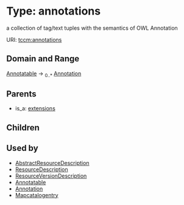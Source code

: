 
# Type: annotations


a collection of tag/text tuples with the semantics of OWL Annotation

URI: [tccm:annotations](https://hotecosystem.org/tccm/annotations)


## Domain and Range

[Annotatable](Annotatable.md) ->  <sub>0..*</sub> [Annotation](Annotation.md)

## Parents

 *  is_a: [extensions](extensions.md)

## Children


## Used by

 * [AbstractResourceDescription](AbstractResourceDescription.md)
 * [ResourceDescription](ResourceDescription.md)
 * [ResourceVersionDescription](ResourceVersionDescription.md)
 * [Annotatable](Annotatable.md)
 * [Annotation](Annotation.md)
 * [Mapcatalogentry](Mapcatalogentry.md)
